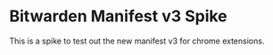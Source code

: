 # Bitwarden Manifest v3 Spike

This is a spike to test out the new manifest v3 for chrome extensions.

